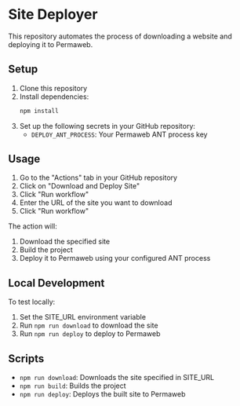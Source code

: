 # Site Deployer

This repository automates the process of downloading a website and deploying it to Permaweb.

## Setup

1. Clone this repository
2. Install dependencies:
   ```bash
   npm install
   ```
3. Set up the following secrets in your GitHub repository:
   - `DEPLOY_ANT_PROCESS`: Your Permaweb ANT process key

## Usage

1. Go to the "Actions" tab in your GitHub repository
2. Click on "Download and Deploy Site"
3. Click "Run workflow"
4. Enter the URL of the site you want to download
5. Click "Run workflow"

The action will:
1. Download the specified site
2. Build the project
3. Deploy it to Permaweb using your configured ANT process

## Local Development

To test locally:
1. Set the SITE_URL environment variable
2. Run `npm run download` to download the site
3. Run `npm run deploy` to deploy to Permaweb

## Scripts

- `npm run download`: Downloads the site specified in SITE_URL
- `npm run build`: Builds the project
- `npm run deploy`: Deploys the built site to Permaweb
